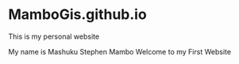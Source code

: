 # MamboGis.github.io
This is my personal website



My name is Mashuku Stephen Mambo 
Welcome to my First Website
